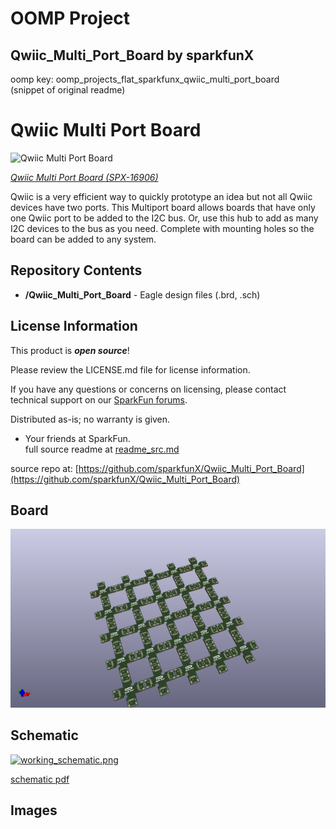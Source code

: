 # OOMP Project  
## Qwiic_Multi_Port_Board  by sparkfunX  
  
oomp key: oomp_projects_flat_sparkfunx_qwiic_multi_port_board  
(snippet of original readme)  
  
Qwiic Multi Port Board  
======================  
  
![Qwiic Multi Port Board](https://cdn.sparkfun.com/assets/parts/1/5/8/3/5/16906-Qwiic_Multi_Port-01.jpg)  
  
[*Qwiic Multi Port Board (SPX-16906)*](https://www.sparkfun.com/products/16906)  
  
Qwiic is a very efficient way to quickly prototype an idea but not all Qwiic devices have two ports. This Multiport board allows boards that have only one Qwiic port to be added to the I2C bus. Or, use this hub to add as many I2C devices to the bus as you need. Complete with mounting holes so the board can be added to any system.  
  
Repository Contents  
-------------------  
  
* **/Qwiic_Multi_Port_Board** - Eagle design files (.brd, .sch)  
  
  
License Information  
-------------------  
  
This product is _**open source**_!   
  
Please review the LICENSE.md file for license information.   
  
If you have any questions or concerns on licensing, please contact technical support on our [SparkFun forums](https://forum.sparkfun.com/viewforum.php?f=152).  
  
Distributed as-is; no warranty is given.  
  
- Your friends at SparkFun.  
  full source readme at [readme_src.md](readme_src.md)  
  
source repo at: [https://github.com/sparkfunX/Qwiic_Multi_Port_Board](https://github.com/sparkfunX/Qwiic_Multi_Port_Board)  
## Board  
  
[![working_3d.png](working_3d_600.png)](working_3d.png)  
## Schematic  
  
[![working_schematic.png](working_schematic_600.png)](working_schematic.png)  
  
[schematic pdf](working_schematic.pdf)  
## Images  
